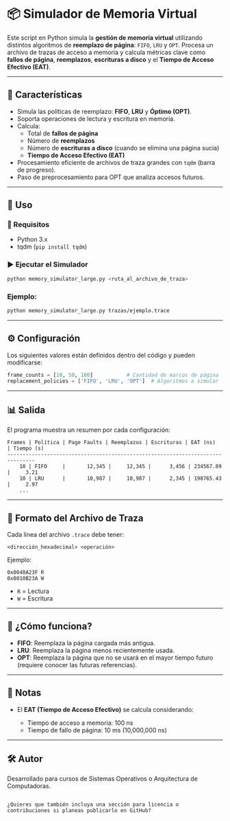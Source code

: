 # 📦 Simulador de Memoria Virtual

Este script en Python simula la **gestión de memoria virtual** utilizando distintos algoritmos de **reemplazo de página**: `FIFO`, `LRU` y `OPT`. Procesa un archivo de trazas de acceso a memoria y calcula métricas clave como **fallos de página**, **reemplazos**, **escrituras a disco** y el **Tiempo de Acceso Efectivo (EAT)**.

---

## 🧠 Características

- Simula las políticas de reemplazo: **FIFO**, **LRU** y **Óptimo (OPT)**.
- Soporta operaciones de lectura y escritura en memoria.
- Calcula:
  - Total de **fallos de página**
  - Número de **reemplazos**
  - Número de **escrituras a disco** (cuando se elimina una página sucia)
  - **Tiempo de Acceso Efectivo (EAT)**
- Procesamiento eficiente de archivos de traza grandes con `tqdm` (barra de progreso).
- Paso de preprocesamiento para OPT que analiza accesos futuros.

---

## 🚀 Uso

### 🔧 Requisitos

- Python 3.x
- tqdm (`pip install tqdm`)

### ▶️ Ejecutar el Simulador

```bash
python memory_simulator_large.py <ruta_al_archivo_de_traza>
````

### Ejemplo:

```bash
python memory_simulator_large.py trazas/ejemplo.trace
```

---

## ⚙️ Configuración

Los siguientes valores están definidos dentro del código y pueden modificarse:

```python
frame_counts = [10, 50, 100]           # Cantidad de marcos de página
replacement_policies = ['FIFO', 'LRU', 'OPT']  # Algoritmos a simular
```

---

## 📊 Salida

El programa muestra un resumen por cada configuración:

```
Frames | Política | Page Faults | Reemplazos | Escrituras | EAT (ns)  | Tiempo (s)
-------------------------------------------------------------------------------
    10 | FIFO     |       12,345 |     12,345 |      3,456 | 234567.89 |     3.21
    10 | LRU      |       10,987 |     10,987 |      2,345 | 198765.43 |     2.97
    ...
```

---

## 📁 Formato del Archivo de Traza

Cada línea del archivo `.trace` debe tener:

```
<dirección_hexadecimal> <operación>
```

Ejemplo:

```
0x0040A23F R
0x0010B23A W
```

* `R` = Lectura
* `W` = Escritura

---

## 🧠 ¿Cómo funciona?

* **FIFO**: Reemplaza la página cargada más antigua.
* **LRU**: Reemplaza la página menos recientemente usada.
* **OPT**: Reemplaza la página que no se usará en el mayor tiempo futuro (requiere conocer las futuras referencias).

---

## 📌 Notas

* El **EAT (Tiempo de Acceso Efectivo)** se calcula considerando:

  * Tiempo de acceso a memoria: 100 ns
  * Tiempo de fallo de página: 10 ms (10,000,000 ns)

---

## 🛠️ Autor

Desarrollado para cursos de Sistemas Operativos o Arquitectura de Computadoras.

```

¿Quieres que también incluya una sección para licencia o contribuciones si planeas publicarlo en GitHub?
```
